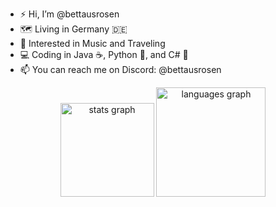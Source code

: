 - ⚡ Hi, I’m @bettausrosen
- 🗺️ Living in Germany 🇩🇪
- 🌌 Interested in Music and Traveling
- 💻 Coding in Java ☕, Python 🐍, and C# 🎯
- 📫 You can reach me on Discord: @bettausrosen

<div align="center">
  <img src="https://github-readme-stats.vercel.app/api?hide_title=false&hide_rank=false&show_icons=true&include_all_commits=true&count_private=true&disable_animations=false&theme=dark&locale=de&hide_border=false&username=bettausrosen" height="150" alt="stats graph"/>
  <img src="https://github-readme-stats.vercel.app/api/top-langs/?username=bettausrosen&theme=dark" height="175" alt="languages graph"  />
  </div>
</div>


<!---
bettausrosen/bettausrosen is a ✨ special ✨ repository because its `README.md` (this file) appears on your GitHub profile.
You can click the Preview link to take a look at your changes.
--->
